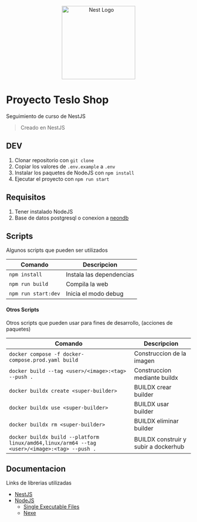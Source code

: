 <p align="center">
  <a href="http://nestjs.com/" target="blank"><img src="https://nestjs.com/img/logo-small.svg" width="200" alt="Nest Logo" /></a>
</p>

# Proyecto Teslo Shop

Seguimiento de curso de NestJS

> Creado en NestJS

## DEV

1. Clonar repositorio con `git clone`
2. Copiar los valores de `.env.example` a `.env`
3. Instalar los paquetes de NodeJS con `npm install`
4. Ejecutar el proyecto con `npm run start`

## Requisitos

1. Tener instalado NodeJS
2. Base de datos postgresql o conexion a [neondb](https://neon.tech/)

## Scripts

Algunos scripts que pueden ser utilizados

| Comando             | Descripcion              |
| ------------------- | ------------------------ |
| `npm install`       | Instala las dependencias |
| `npm run build`     | Compila la web           |
| `npm run start:dev` | Inicia el modo debug     |

#### Otros Scripts

Otros scripts que pueden usar para fines de desarrollo, (acciones de paquetes)

| Comando                                                                                      | Descripcion                          |
| -------------------------------------------------------------------------------------------- | ------------------------------------ |
| `docker compose -f docker-compose.prod.yaml build`                                           | Construccion de la imagen            |
| `docker build --tag <user>/<image>:<tag> --push .`                                           | Construccion mediante buildx         |
| `docker buildx create <super-builder>`                                                       | BUILDX crear builder                 |
| `docker buildx use <super-builder>`                                                          | BUILDX usar builder                  |
| `docker buildx rm <super-builder>`                                                           | BUILDX eliminar builder              |
| `docker buildx build --platform linux/amd64,linux/arm64 --tag <user>/<image>:<tag> --push .` | BUILDX construir y subir a dockerhub |


## Documentacion

Links de librerias utilizadas

- [NestJS](https://nestjs.com)
- [NodeJS](https://nodejs.org/en)
  - [Single Executable Files](https://nodejs.org/api/single-executable-applications.html)
  - [Nexe](https://github.com/nexe/nexe)
